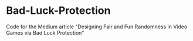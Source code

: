 # Bad-Luck-Protection
Code for the Medium article "Designing Fair and Fun Randomness in Video Games via Bad Luck Protection"
